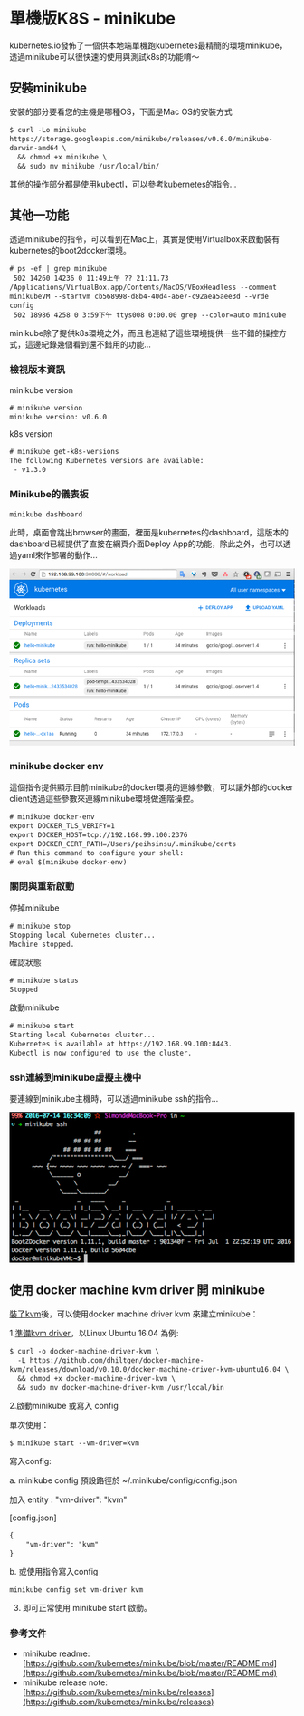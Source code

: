 # 單機版K8S - minikube

kubernetes.io發佈了一個供本地端單機跑kubernetes最精簡的環境minikube，透過minikube可以很快速的使用與測試k8s的功能唷～

## 安裝minikube

安裝的部分要看您的主機是哪種OS，下面是Mac OS的安裝方式

```
$ curl -Lo minikube https://storage.googleapis.com/minikube/releases/v0.6.0/minikube-darwin-amd64 \ 
  && chmod +x minikube \ 
  && sudo mv minikube /usr/local/bin/
```

其他的操作部分都是使用kubectl，可以參考kubernetes的指令...

## 其他一功能

透過minikube的指令，可以看到在Mac上，其實是使用Virtualbox來啟動裝有kubernetes的boot2docker環境。

```
# ps -ef | grep minikube
 502 14260 14236 0 11:49上午 ?? 21:11.73 /Applications/VirtualBox.app/Contents/MacOS/VBoxHeadless --comment minikubeVM --startvm cb568998-d8b4-40d4-a6e7-c92aea5aee3d --vrde config
 502 18986 4258 0 3:59下午 ttys008 0:00.00 grep --color=auto minikube
```

minikube除了提供k8s環境之外，而且也連結了這些環境提供一些不錯的操控方式，這邊紀錄幾個看到還不錯用的功能...

### 檢視版本資訊

minikube version

```
# minikube version
minikube version: v0.6.0
```

k8s version

```
# minikube get-k8s-versions
The following Kubernetes versions are available:
 - v1.3.0
```

### Minikube的儀表板

```
minikube dashboard
```

此時，桌面會跳出browser的畫面，裡面是kubernetes的dashboard，這版本的dashboard已經提供了直接在網頁介面Deploy App的功能，除此之外，也可以透過yaml來作部署的動作...

![minikube dashboard](assets/minikube-dashboard.png)

### minikube docker env

這個指令提供顯示目前minikube的docker環境的連線參數，可以讓外部的docker client透過這些參數來連線minikube環境做進階操控。

```
# minikube docker-env
export DOCKER_TLS_VERIFY=1
export DOCKER_HOST=tcp://192.168.99.100:2376
export DOCKER_CERT_PATH=/Users/peihsinsu/.minikube/certs
# Run this command to configure your shell:
# eval $(minikube docker-env)
```

### 關閉與重新啟動

停掉minikube

```
# minikube stop
Stopping local Kubernetes cluster...
Machine stopped.
```

確認狀態

```
# minikube status
Stopped
```

啟動minikube

```
# minikube start
Starting local Kubernetes cluster...
Kubernetes is available at https://192.168.99.100:8443.
Kubectl is now configured to use the cluster.
```

### ssh連線到minikube虛擬主機中

要連線到minikube主機時，可以透過minikube ssh的指令...

![minikube ssh](assets/minikube-ssh.png)

## 使用 docker machine kvm driver 開 minikube

[裝了kvm](https://github.com/kubernetes/minikube/blob/master/docs/drivers.md#kvm-driver)後，可以使用docker machine driver kvm 來建立minikube：

1.[準備kvm driver](https://github.com/dhiltgen/docker-machine-kvm/releases)，以Linux Ubuntu 16.04 為例:

```
$ curl -o docker-machine-driver-kvm \
  -L https://github.com/dhiltgen/docker-machine-kvm/releases/download/v0.10.0/docker-machine-driver-kvm-ubuntu16.04 \
  && chmod +x docker-machine-driver-kvm \ 
  && sudo mv docker-machine-driver-kvm /usr/local/bin
```

2.啟動minikube 或寫入 config

單次使用：

```
$ minikube start --vm-driver=kvm
```

寫入config:

a. minikube config 預設路徑於 ~/.minikube/config/config.json

加入 entity : "vm-driver": "kvm" 

\[config.json\]

```
{
    "vm-driver": "kvm"
}
```

b. 或使用指令寫入config

```
minikube config set vm-driver kvm
```

3. 即可正常使用 minikube start  啟動。

### 參考文件

* minikube readme: [https://github.com/kubernetes/minikube/blob/master/README.md](https://github.com/kubernetes/minikube/blob/master/README.md)
* minikube release note: [https://github.com/kubernetes/minikube/releases](https://github.com/kubernetes/minikube/releases)



